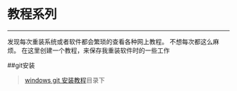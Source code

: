 ﻿# 教程系列



---

发现每次重装系统或者软件都会繁琐的查看各种网上教程。
不想每次都这么麻烦。
在这里创建一个教程，来保存我重装软件时的一些工作

##git安装
> [windows git 安装教程][1]目录下


  [1]: https://github.com/jybhaha/tutorials/tree/master/windows%20git%E5%AE%89%E8%A3%85%E6%95%99%E7%A8%8B
